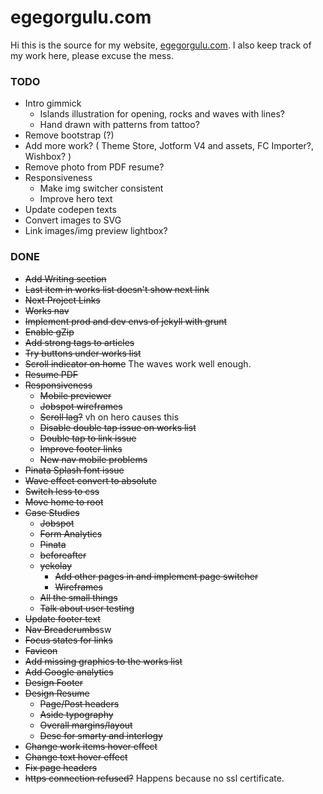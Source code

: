 egegorgulu.com
==============
Hi this is the source for my website, [egegorgulu.com](www.egegorgulu.com). I also keep track of my work here, please excuse the mess.

### TODO


- Intro gimmick 
	- Islands illustration for opening, rocks and waves with lines?
	- Hand drawn with patterns from tattoo?
- Remove bootstrap (?)
- Add more work? ( Theme Store, Jotform V4 and assets, FC Importer?, Wishbox? )
- Remove photo from PDF resume?
- Responsiveness
	- Make img switcher consistent
	- Improve hero text
- Update codepen texts
- Convert images to SVG
- Link images/img preview lightbox?


### DONE
- ~~Add Writing section~~
- ~~Last item in works list doesn't show next link~~
- ~~Next Project Links~~
- ~~Works nav~~
- ~~Implement prod and dev envs of jekyll with grunt~~
- ~~Enable gZip~~
- ~~Add strong tags to articles~~
- ~~Try buttons under works list~~
- ~~Scroll indicator on home~~ The waves work well enough.
- ~~Resume PDF~~
- ~~Responsiveness~~
	- ~~Mobile previewer~~
	- ~~Jobspot wireframes~~
	- ~~Scroll lag?~~ vh on hero causes this
	- ~~Disable double tap issue on works list~~
	- ~~Double tap to link issue~~
	- ~~Improve footer links~~
	- ~~New nav mobile problems~~
- ~~Pinata Splash font issue~~
- ~~Wave effect convert to absolute~~
- ~~Switch less to css~~
- ~~Move home to root~~
- ~~Case Studies~~
	- ~~Jobspot~~
	- ~~Form Analytics~~
	- ~~Pinata~~
	- ~~beforeafter~~
	- ~~yekolay~~
		- ~~Add other pages in and implement page switcher~~
		- ~~Wireframes~~
	- ~~All the small things~~
	- ~~Talk about user testing~~
- ~~Update footer text~~
- ~~Nav Breadcrumbs~~sw
- ~~Focus states for links~~
- ~~Favicon~~
- ~~Add missing graphics to the works list~~
- ~~Add Google analytics~~
- ~~Design Footer~~
- ~~Design Resume~~
	- ~~Page/Post headers~~
	- ~~Aside typography~~
	- ~~Overall margins/layout~~
	- ~~Desc for smarty and interlogy~~
- ~~Change work items hover effect~~
- ~~Change text hover effect~~
- ~~Fix page headers~~
- ~~https connection refused?~~ Happens because no ssl certificate.